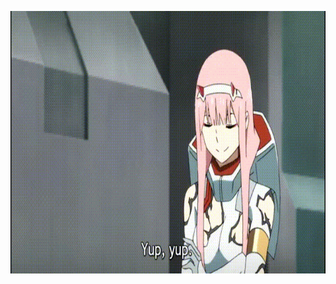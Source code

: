 <p align="center">
  <img src="https://github.com/mesiriak/mesiriak/blob/main/02.gif" alt="animated" width="840" height="420"/>
</p>
